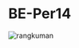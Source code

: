 # BE-Per14

![rangkuman](https://github.com/RianFauza/BE-Per14/assets/115771479/e89cd19b-508c-4978-9318-dd1a9074ad14)
